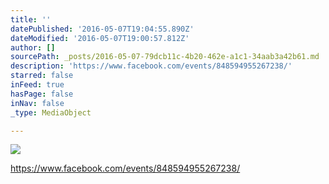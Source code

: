 ```yaml
---
title: ''
datePublished: '2016-05-07T19:04:55.890Z'
dateModified: '2016-05-07T19:00:57.812Z'
author: []
sourcePath: _posts/2016-05-07-79dcb11c-4b20-462e-a1c1-34aab3a42b61.md
description: 'https://www.facebook.com/events/848594955267238/'
starred: false
inFeed: true
hasPage: false
inNav: false
_type: MediaObject

---
```

![](https://the-grid-user-content.s3-us-west-2.amazonaws.com/357b823f-b16f-4069-9da2-cbcbda5d6322.jpg)

https://www.facebook.com/events/848594955267238/